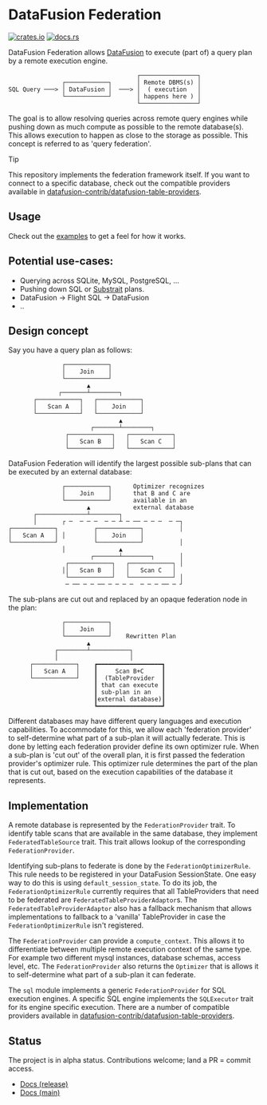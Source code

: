 # DataFusion Federation

[![crates.io](https://img.shields.io/crates/v/datafusion-federation.svg)](https://crates.io/crates/datafusion-federation)
[![docs.rs](https://docs.rs/datafusion-federation/badge.svg)](https://docs.rs/datafusion-federation)

DataFusion Federation allows
[DataFusion](https://github.com/apache/arrow-datafusion) to execute (part of) a
query plan by a remote execution engine.

                                        ┌────────────────┐
                   ┌────────────┐       │ Remote DBMS(s) │
    SQL Query ───> │ DataFusion │  ───> │  ( execution   │
                   └────────────┘       │ happens here ) │
                                        └────────────────┘

The goal is to allow resolving queries across remote query engines while
pushing down as much compute as possible to the remote database(s). This allows
execution to happen as close to the storage as possible. This concept is
referred to as 'query federation'.

> [!TIP]
> This repository implements the federation framework itself. If you want to
> connect to a specific database, check out the compatible providers available
> in
> [datafusion-contrib/datafusion-table-providers](https://github.com/datafusion-contrib/datafusion-table-providers/).

## Usage

Check out the [examples](./datafusion-federation/examples/) to get a feel for
how it works.

## Potential use-cases:

- Querying across SQLite, MySQL, PostgreSQL, ...
- Pushing down SQL or [Substrait](https://substrait.io/) plans.
- DataFusion -> Flight SQL -> DataFusion
- ..

## Design concept

Say you have a query plan as follows:

                   ┌────────────┐
                   │    Join    │
                   └────────────┘
                          ▲
                  ┌───────┴────────┐
           ┌────────────┐   ┌────────────┐
           │   Scan A   │   │    Join    │
           └────────────┘   └────────────┘
                                   ▲
                           ┌───────┴────────┐
                    ┌────────────┐   ┌────────────┐
                    │   Scan B   │   │   Scan C   │
                    └────────────┘   └────────────┘

DataFusion Federation will identify the largest possible sub-plans that
can be executed by an external database:

                   ┌────────────┐      Optimizer recognizes
                   │    Join    │      that B and C are
                   └────────────┘      available in an
                          ▲            external database
           ┌──────────────┴────────┐
           │       ┌ ─  ─ ─ ─  ─ ─ ┴ ─ ── ─ ─ ─  ─ ─┐
    ┌────────────┐          ┌────────────┐          │
    │   Scan A   │ │        │    Join    │
    └────────────┘          └────────────┘          │
                   │               ▲
                           ┌───────┴────────┐       │
                    ┌────────────┐   ┌────────────┐ │
                   ││   Scan B   │   │   Scan C   │
                    └────────────┘   └────────────┘ │
                    ─ ── ─ ─ ── ─ ─ ─ ─  ─ ─ ─ ── ─ ┘

The sub-plans are cut out and replaced by an opaque federation node in the plan:

                   ┌────────────┐
                   │    Join    │
                   └────────────┘    Rewritten Plan
                          ▲
                 ┌────────┴───────────┐
                 │                    │
          ┌────────────┐    ┏━━━━━━━━━━━━━━━━━━┓
          │   Scan A   │    ┃     Scan B+C     ┃
          └────────────┘    ┃  (TableProvider  ┃
                            ┃ that can execute ┃
                            ┃ sub-plan in an   ┃
                            ┃external database)┃
                            ┗━━━━━━━━━━━━━━━━━━┛

Different databases may have different query languages and execution
capabilities. To accommodate for this, we allow each 'federation provider' to
self-determine what part of a sub-plan it will actually federate. This is done
by letting each federation provider define its own optimizer rule. When a
sub-plan is 'cut out' of the overall plan, it is first passed the federation
provider's optimizer rule. This optimizer rule determines the part of the plan
that is cut out, based on the execution capabilities of the database it
represents.

## Implementation

A remote database is represented by the `FederationProvider` trait. To identify
table scans that are available in the same database, they implement
`FederatedTableSource` trait. This trait allows lookup of the corresponding
`FederationProvider`.

Identifying sub-plans to federate is done by the `FederationOptimizerRule`.
This rule needs to be registered in your DataFusion SessionState. One easy way
to do this is using `default_session_state`. To do its job, the
`FederationOptimizerRule` currently requires that all TableProviders that need
to be federated are `FederatedTableProviderAdaptor`s. The
`FederatedTableProviderAdaptor` also has a fallback mechanism that allows
implementations to fallback to a 'vanilla' TableProvider in case the
`FederationOptimizerRule` isn't registered.

The `FederationProvider` can provide a `compute_context`. This allows it to
differentiate between multiple remote execution context of the same type. For
example two different mysql instances, database schemas, access level, etc. The
`FederationProvider` also returns the `Optimizer` that is allows it to
self-determine what part of a sub-plan it can federate.

The `sql` module implements a generic `FederationProvider` for SQL execution
engines. A specific SQL engine implements the `SQLExecutor` trait for its
engine specific execution. There are a number of compatible providers available
in
[datafusion-contrib/datafusion-table-providers](https://github.com/datafusion-contrib/datafusion-table-providers/).

## Status

The project is in alpha status. Contributions welcome; land a PR = commit
access.

- [Docs (release)](https://docs.rs/datafusion-federation)
- [Docs (main)](https://datafusion-contrib.github.io/datafusion-federation/)
